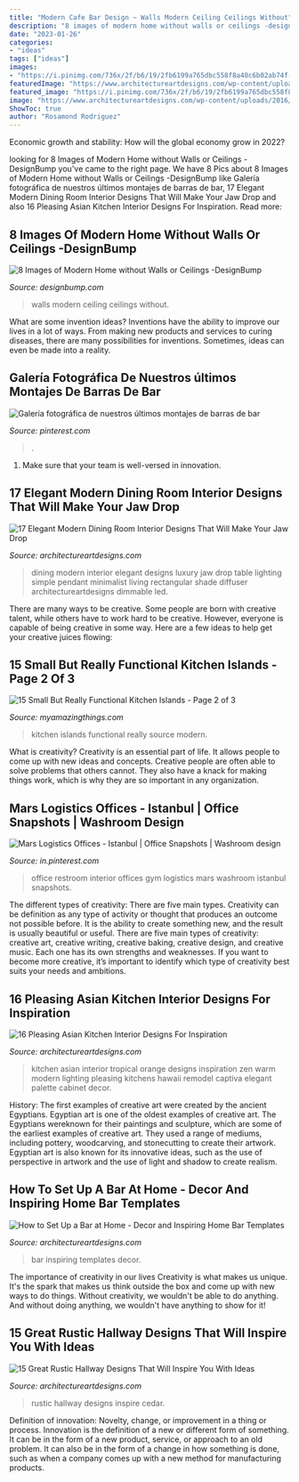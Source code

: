 ```yaml
---
title: "Modern Cafe Bar Design ~ Walls Modern Ceiling Ceilings Without"
description: "8 images of modern home without walls or ceilings -designbump"
date: "2023-01-26"
categories:
- "ideas"
tags: ["ideas"]
images:
- "https://i.pinimg.com/736x/2f/b6/19/2fb6199a765dbc558f8a40c6b02ab74f--minibar-wine-cellar.jpg"
featuredImage: "https://www.architectureartdesigns.com/wp-content/uploads/2019/09/home-bar-7.jpg"
featured_image: "https://i.pinimg.com/736x/2f/b6/19/2fb6199a765dbc558f8a40c6b02ab74f--minibar-wine-cellar.jpg"
image: "https://www.architectureartdesigns.com/wp-content/uploads/2016/09/15-Great-Rustic-Hallway-Designs-That-Will-Inspire-You-With-Ideas-6.jpg"
ShowToc: true
author: "Rosamond Rodriguez"
---
```



Economic growth and stability: How will the global economy grow in 2022?
 

	

		
looking for 8 Images of Modern Home without Walls or Ceilings -DesignBump you've came to the right page. We have 8 Pics about 8 Images of Modern Home without Walls or Ceilings -DesignBump like Galería fotográfica de nuestros últimos montajes de barras de bar, 17 Elegant Modern Dining Room Interior Designs That Will Make Your Jaw Drop and also 16 Pleasing Asian Kitchen Interior Designs For Inspiration. Read more:
		
    
## 8 Images Of Modern Home Without Walls Or Ceilings -DesignBump

<img loading=lazy src="https://cdn.designbump.com/wp-content/uploads/2014/12/house-with-no-walls-ceiling-004.jpeg" onerror="this.onerror=null;this.src='https://tse1.mm.bing.net/th?id=OIP.SQwwnVVMNKSoj8RSJli4xgHaE6&amp;pid=15.1';" alt="8 Images of Modern Home without Walls or Ceilings -DesignBump">

_Source: designbump.com_

>walls modern ceiling ceilings without. 

	

What are some invention ideas?
Inventions have the ability to improve our lives in a lot of ways. From making new products and services to curing diseases, there are many possibilities for inventions. Sometimes, ideas can even be made into a reality.

    
## Galería Fotográfica De Nuestros últimos Montajes De Barras De Bar

<img loading=lazy src="https://i.pinimg.com/736x/2f/b6/19/2fb6199a765dbc558f8a40c6b02ab74f--minibar-wine-cellar.jpg" onerror="this.onerror=null;this.src='https://tse1.mm.bing.net/th?id=OIP._ImK0Ocrb4SsEmk3bQY7YwHaLI&amp;pid=15.1';" alt="Galería fotográfica de nuestros últimos montajes de barras de bar">

_Source: pinterest.com_

>. 

	

1. Make sure that your team is well-versed in innovation.

    
## 17 Elegant Modern Dining Room Interior Designs That Will Make Your Jaw Drop

<img loading=lazy src="https://www.architectureartdesigns.com/wp-content/uploads/2015/01/17-Elegant-Modern-Dining-Room-Interior-Designs-That-Will-Make-Your-Jaw-Drop-4-630x854.jpg" onerror="this.onerror=null;this.src='https://tse4.mm.bing.net/th?id=OIP.lmM6W7xvn6IXLQ1enSAHRQHaKC&amp;pid=15.1';" alt="17 Elegant Modern Dining Room Interior Designs That Will Make Your Jaw Drop">

_Source: architectureartdesigns.com_

>dining modern interior elegant designs luxury jaw drop table lighting simple pendant minimalist living rectangular shade diffuser architectureartdesigns dimmable led. 

	

There are many ways to be creative. Some people are born with creative talent, while others have to work hard to be creative. However, everyone is capable of being creative in some way. Here are a few ideas to help get your creative juices flowing:

    
## 15 Small But Really Functional Kitchen Islands - Page 2 Of 3

<img loading=lazy src="https://myamazingthings.com/wp-content/uploads/2017/01/small-modern-kitchen-in-Moscow-by-Alexandra-Fedorova-704x1024.jpg" onerror="this.onerror=null;this.src='https://tse4.mm.bing.net/th?id=OIP.kEUDz9qyCO3nawSI_VofaQHaKx&amp;pid=15.1';" alt="15 Small But Really Functional Kitchen Islands - Page 2 of 3">

_Source: myamazingthings.com_

>kitchen islands functional really source modern. 

	

What is creativity?
Creativity is an essential part of life. It allows people to come up with new ideas and concepts. Creative people are often able to solve problems that others cannot. They also have a knack for making things work, which is why they are so important in any organization.

    
## Mars Logistics Offices - Istanbul | Office Snapshots | Washroom Design

<img loading=lazy src="https://i.pinimg.com/736x/37/7b/86/377b861597f77c184b2374eea5d97153.jpg" onerror="this.onerror=null;this.src='https://tse2.mm.bing.net/th?id=OIP.J0SNE8MCi6kAGiMdoc8oiQHaLJ&amp;pid=15.1';" alt="Mars Logistics Offices - Istanbul | Office Snapshots | Washroom design">

_Source: in.pinterest.com_

>office restroom interior offices gym logistics mars washroom istanbul snapshots. 

	

The different types of creativity: There are five main types.
Creativity can be definition as any type of activity or thought that produces an outcome not possible before. It is the ability to create something new, and the result is usually beautiful or useful. There are five main types of creativity: creative art, creative writing, creative baking, creative design, and creative music. Each one has its own strengths and weaknesses. If you want to become more creative, it’s important to identify which type of creativity best suits your needs and ambitions.

    
## 16 Pleasing Asian Kitchen Interior Designs For Inspiration

<img loading=lazy src="https://www.architectureartdesigns.com/wp-content/uploads/2016/03/16-Pleasing-Asian-Kitchen-Interior-Designs-For-Inspiration-9.jpg" onerror="this.onerror=null;this.src='https://tse2.mm.bing.net/th?id=OIP.pr8nOT3NbAiCRQ0P82BudQHaEi&amp;pid=15.1';" alt="16 Pleasing Asian Kitchen Interior Designs For Inspiration">

_Source: architectureartdesigns.com_

>kitchen asian interior tropical orange designs inspiration zen warm modern lighting pleasing kitchens hawaii remodel captiva elegant palette cabinet decor. 

	

History: The first examples of creative art were created by the ancient Egyptians.
Egyptian art is one of the oldest examples of creative art. The Egyptians wereknown for their paintings and sculpture, which are some of the earliest examples of creative art. They used a range of mediums, including pottery, woodcarving, and stonecutting to create their artwork. Egyptian art is also known for its innovative ideas, such as the use of perspective in artwork and the use of light and shadow to create realism.

    
## How To Set Up A Bar At Home - Decor And Inspiring Home Bar Templates

<img loading=lazy src="https://www.architectureartdesigns.com/wp-content/uploads/2019/09/home-bar-7.jpg" onerror="this.onerror=null;this.src='https://tse2.mm.bing.net/th?id=OIP.dqs2w_Ju4grRaHKM7MvP9wHaMJ&amp;pid=15.1';" alt="How to Set Up a Bar at Home - Decor and Inspiring Home Bar Templates">

_Source: architectureartdesigns.com_

>bar inspiring templates decor. 

	

The importance of creativity in our lives
Creativity is what makes us unique. It's the spark that makes us think outside the box and come up with new ways to do things. Without creativity, we wouldn't be able to do anything. And without doing anything, we wouldn't have anything to show for it!

    
## 15 Great Rustic Hallway Designs That Will Inspire You With Ideas

<img loading=lazy src="https://www.architectureartdesigns.com/wp-content/uploads/2016/09/15-Great-Rustic-Hallway-Designs-That-Will-Inspire-You-With-Ideas-6.jpg" onerror="this.onerror=null;this.src='https://tse2.mm.bing.net/th?id=OIP.t0u1s4Z_GZ1YQS93Fv_YkgHaLG&amp;pid=15.1';" alt="15 Great Rustic Hallway Designs That Will Inspire You With Ideas">

_Source: architectureartdesigns.com_

>rustic hallway designs inspire cedar. 

	

Definition of innovation: Novelty, change, or improvement in a thing or process.
Innovation is the definition of a new or different form of something. It can be in the form of a new product, service, or approach to an old problem. It can also be in the form of a change in how something is done, such as when a company comes up with a new method for manufacturing products.


